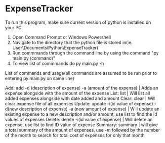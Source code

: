 # ExpenseTracker
To run this program, make sure current version of python is installed on your PC.

1. Open Command Prompt or Windows Powershell
2. Navigate to the directory that the python file is stored in(ie. User\Documents\Python\ExpenseTracker)
3. Run commmands through the command line by using the command "py main.py (command)"
4. To view list of commmands do py main.py -h

List of commands and usage(all commands are assumed to be run prior to entering py main.py on same line)

Add: add -d (description of expense) -a (amount of the expense) | Adds an expense alongside with the amount of the expense
List: list | Will list all added expenses alongside with date added and amount
Clear: clear | Will clear expense file of all expenses
Update: update -i(id value of expense) -d(new description of expense) -a (new amount of expense) | Will update an existing expense to a new description and/or amount, use list to find the id values of expenses
Delete: delete -i(id value of expense) | Will delete an expense, use list to find ID value of expense
Summary: summary | will give a total summary of the amount of expenses, use -m followed by the number of the month to search for total cost of expenses for only that month


